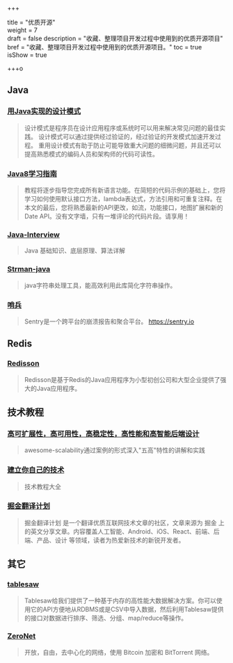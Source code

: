 +++

title = "优质开源"  
weight = 7  
draft = false 
description = "收藏、整理项目开发过程中使用到的优质开源项目"  
bref = "收藏、整理项目开发过程中使用到的优质开源项目。"
toc = true  
isShow = true

+++o

## Java

### <font color=#3998e2>[用Java实现的设计模式](http://java-design-patterns.com/)</font>
> 设计模式是程序员在设计应用程序或系统时可以用来解决常见问题的最佳实践。
设计模式可以通过提供经过验证的，经过验证的开发模式加速开发过程。
重用设计模式有助于防止可能导致重大问题的细微问题，并且还可以提高熟悉模式的编码人员和架构师的代码可读性。

### <font color=#3998e2>[Java8学习指南](https://github.com/winterbe/java8-tutorial)</font>
> 教程将逐步指导您完成所有新语言功能。在简短的代码示例的基础上，您将学习如何使用默认接口方法，lambda表达式，方法引用和可重复注释。在本文的最后，您将熟悉最新的API更改，如流，功能接口，地图扩展和新的Date API。没有文字墙，只有一堆评论的代码片段。请享用！

### <font color=#399e82>[Java-Interview](https://github.com/crossoverJie/Java-Interview/blob/master/README.md)</font>
> Java 基础知识、底层原理、算法详解

### <font color=#3998e2>[Strman-java](https://github.com/shekhargulati/strman-java)</font>
> java字符串处理工具，能高效利用此库简化字符串操作。

### <font color=#399e82>[哨兵](https://github.com/getsentry/sentry) </font>
> Sentry是一个跨平台的崩溃报告和聚合平台。 https://sentry.io

## Redis

### <font color=#3998e2>[Redisson](https://github.com/redisson/redisson)</font>
> Redisson是基于Redis的Java应用程序为小型初创公司和大型企业提供了强大的Java应用程序。 
   

## 技术教程   
 
### <font color=#3998e2>[高可扩展性，高可用性，高稳定性，高性能和高智能后端设计](https://github.com/binhnguyennus/awesome-scalability)</font>
> awesome-scalability通过案例的形式深入"五高"特性的讲解和实践

### <font color=#3998e2>[建立你自己的技术](https://github.com/danistefanovic/build-your-own-x)</font>
> 技术教程大全

### <font color=#3998e2>[掘金翻译计划](https://github.com/xitu/gold-miner)</font>
> 掘金翻译计划 是一个翻译优质互联网技术文章的社区，文章来源为 掘金 上的英文分享文章。内容覆盖人工智能、Android、iOS、React、前端、后端、产品、设计 等领域，读者为热爱新技术的新锐开发者。

## 其它

### <font color=#3998e2>[tablesaw](https://github.com/jtablesaw/tablesaw)</font>
> Tablesaw给我们提供了一种基于内存的高性能大数据解决方案。你可以使用它的API方便地从RDBMS或是CSV中导入数据，然后利用Tablesaw提供的接口对数据进行排序、筛选、分组、map/reduce等操作。

### <font color=#3998e2>[ZeroNet](https://zeronet.io/)</font>
> 开放，自由，去中心化的网络，使用 Bitcoin 加密和 BitTorrent 网络。



